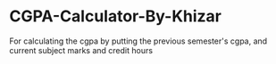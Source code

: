 # CGPA-Calculator-By-Khizar
For calculating the cgpa by putting the previous semester's cgpa, and current subject marks and credit hours
